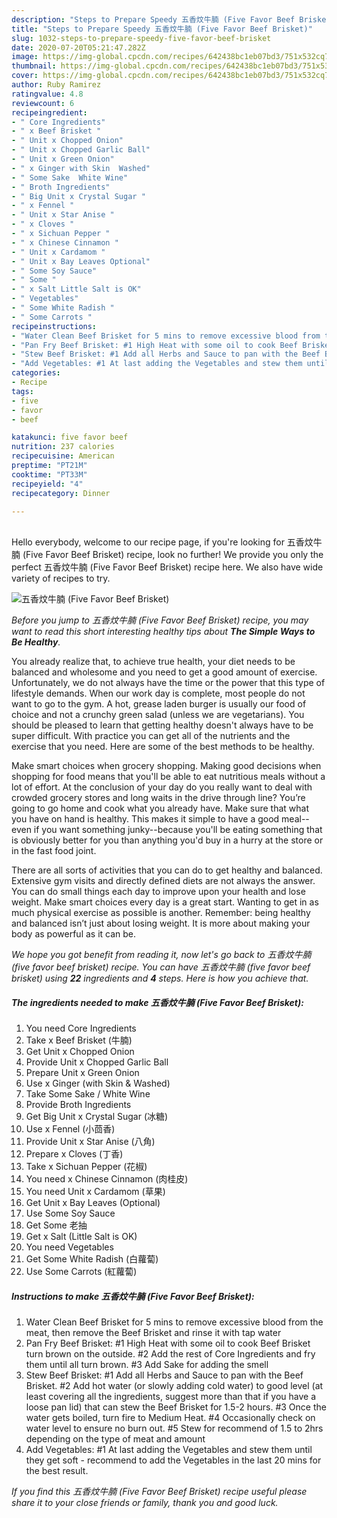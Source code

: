 ```yaml
---
description: "Steps to Prepare Speedy 五香炆牛腩 (Five Favor Beef Brisket)"
title: "Steps to Prepare Speedy 五香炆牛腩 (Five Favor Beef Brisket)"
slug: 1032-steps-to-prepare-speedy-five-favor-beef-brisket
date: 2020-07-20T05:21:47.282Z
image: https://img-global.cpcdn.com/recipes/642438bc1eb07bd3/751x532cq70/五香炆牛腩-five-favor-beef-brisket-recipe-main-photo.jpg
thumbnail: https://img-global.cpcdn.com/recipes/642438bc1eb07bd3/751x532cq70/五香炆牛腩-five-favor-beef-brisket-recipe-main-photo.jpg
cover: https://img-global.cpcdn.com/recipes/642438bc1eb07bd3/751x532cq70/五香炆牛腩-five-favor-beef-brisket-recipe-main-photo.jpg
author: Ruby Ramirez
ratingvalue: 4.8
reviewcount: 6
recipeingredient:
- " Core Ingredients"
- " x Beef Brisket "
- " Unit x Chopped Onion"
- " Unit x Chopped Garlic Ball"
- " Unit x Green Onion"
- " x Ginger with Skin  Washed"
- " Some Sake  White Wine"
- " Broth Ingredients"
- " Big Unit x Crystal Sugar "
- " x Fennel "
- " Unit x Star Anise "
- " x Cloves "
- " x Sichuan Pepper "
- " x Chinese Cinnamon "
- " Unit x Cardamom "
- " Unit x Bay Leaves Optional"
- " Some Soy Sauce"
- " Some "
- " x Salt Little Salt is OK"
- " Vegetables"
- " Some White Radish "
- " Some Carrots "
recipeinstructions:
- "Water Clean Beef Brisket for 5 mins to remove excessive blood from the meat, then remove the Beef Brisket and rinse it with tap water"
- "Pan Fry Beef Brisket: #1 High Heat with some oil to cook Beef Brisket turn brown on the outside. #2 Add the rest of Core Ingredients and fry them until all turn brown. #3 Add Sake for adding the smell"
- "Stew Beef Brisket: #1 Add all Herbs and Sauce to pan with the Beef Brisket. #2 Add hot water (or slowly adding cold water) to good level (at least covering all the ingredients, suggest more than that if you have a loose pan lid) that can stew the Beef Brisket for 1.5-2 hours. #3 Once the water gets boiled, turn fire to Medium Heat. #4 Occasionally check on water level to ensure no burn out. #5 Stew for recommend of 1.5 to 2hrs depending on the type of meat and amount"
- "Add Vegetables: #1 At last adding the Vegetables and stew them until they get soft - recommend to add the Vegetables in the last 20 mins for the best result."
categories:
- Recipe
tags:
- five
- favor
- beef

katakunci: five favor beef 
nutrition: 237 calories
recipecuisine: American
preptime: "PT21M"
cooktime: "PT33M"
recipeyield: "4"
recipecategory: Dinner

---
```

<br>
Hello everybody, welcome to our recipe page, if you're looking for 五香炆牛腩 (Five Favor Beef Brisket) recipe, look no further! We provide you only the perfect 五香炆牛腩 (Five Favor Beef Brisket) recipe here. We also have wide variety of recipes to try.
<br>


![五香炆牛腩 (Five Favor Beef Brisket)](https://img-global.cpcdn.com/recipes/642438bc1eb07bd3/751x532cq70/五香炆牛腩-five-favor-beef-brisket-recipe-main-photo.jpg)

<i>Before you jump to 五香炆牛腩 (Five Favor Beef Brisket) recipe, you may want to read this short interesting healthy tips about <strong>The Simple Ways to Be Healthy</strong>.</i>

You already realize that, to achieve true health, your diet needs to be balanced and wholesome and you need to get a good amount of exercise. Unfortunately, we do not always have the time or the power that this type of lifestyle demands. When our work day is complete, most people do not want to go to the gym. A hot, grease laden burger is usually our food of choice and not a crunchy green salad (unless we are vegetarians). You should be pleased to learn that getting healthy doesn't always have to be super difficult. With practice you can get all of the nutrients and the exercise that you need. Here are some of the best methods to be healthy.

Make smart choices when grocery shopping. Making good decisions when shopping for food means that you'll be able to eat nutritious meals without a lot of effort. At the conclusion of your day do you really want to deal with crowded grocery stores and long waits in the drive through line? You’re going to go home and cook what you already have. Make sure that what you have on hand is healthy. This makes it simple to have a good meal--even if you want something junky--because you'll be eating something that is obviously better for you than anything you'd buy in a hurry at the store or in the fast food joint.

There are all sorts of activities that you can do to get healthy and balanced. Extensive gym visits and directly defined diets are not always the answer. You can do small things each day to improve upon your health and lose weight. Make smart choices every day is a great start. Wanting to get in as much physical exercise as possible is another. Remember: being healthy and balanced isn’t just about losing weight. It is more about making your body as powerful as it can be. 


<i>We hope you got benefit from reading it, now let's go back to 五香炆牛腩 (five favor beef brisket) recipe. You can have 五香炆牛腩 (five favor beef brisket) using <strong>22</strong> ingredients and <strong>4</strong> steps. Here is how you achieve that.
</i>

##### The ingredients needed to make 五香炆牛腩 (Five Favor Beef Brisket):

1. You need  Core Ingredients
1. Take  x Beef Brisket (牛腩)
1. Get  Unit x Chopped Onion
1. Provide  Unit x Chopped Garlic Ball
1. Prepare  Unit x Green Onion
1. Use  x Ginger (with Skin &amp; Washed)
1. Take  Some Sake / White Wine
1. Provide  Broth Ingredients
1. Get  Big Unit x Crystal Sugar (冰糖)
1. Use  x Fennel (小茴香)
1. Provide  Unit x Star Anise (八角)
1. Prepare  x Cloves (丁香)
1. Take  x Sichuan Pepper (花椒)
1. You need  x Chinese Cinnamon (肉桂皮)
1. You need  Unit x Cardamom (草果)
1. Get  Unit x Bay Leaves (Optional)
1. Use  Some Soy Sauce
1. Get  Some 老抽
1. Get  x Salt (Little Salt is OK)
1. You need  Vegetables
1. Get  Some White Radish (白蘿蔔)
1. Use  Some Carrots (紅蘿蔔)


##### Instructions to make 五香炆牛腩 (Five Favor Beef Brisket):

1. Water Clean Beef Brisket for 5 mins to remove excessive blood from the meat, then remove the Beef Brisket and rinse it with tap water
1. Pan Fry Beef Brisket: #1 High Heat with some oil to cook Beef Brisket turn brown on the outside. #2 Add the rest of Core Ingredients and fry them until all turn brown. #3 Add Sake for adding the smell
1. Stew Beef Brisket: #1 Add all Herbs and Sauce to pan with the Beef Brisket. #2 Add hot water (or slowly adding cold water) to good level (at least covering all the ingredients, suggest more than that if you have a loose pan lid) that can stew the Beef Brisket for 1.5-2 hours. #3 Once the water gets boiled, turn fire to Medium Heat. #4 Occasionally check on water level to ensure no burn out. #5 Stew for recommend of 1.5 to 2hrs depending on the type of meat and amount
1. Add Vegetables: #1 At last adding the Vegetables and stew them until they get soft - recommend to add the Vegetables in the last 20 mins for the best result.


<i>If you find this 五香炆牛腩 (Five Favor Beef Brisket) recipe useful please share it to your close friends or family, thank you and good luck.</i>
